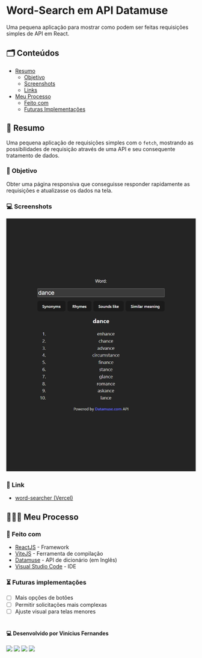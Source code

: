 # Word-Search em API Datamuse

Uma pequena aplicação para mostrar como podem ser feitas requisições simples de API em React.

## 🗂️ Conteúdos

- [Resumo](#🤨-resumo)
    - [Objetivo](#🎯-objetivo)
    - [Screenshots](#💻-screenshots)
    - [Links](#🔗-link)
- [Meu Processo](#🧑🏻‍💻-meu-processo)
    - [Feito com](#🔧-feito-com)
    - [Futuras Implementações](#⏳-futuras-implementações)

## 🤨 Resumo

Uma pequena aplicação de requisições simples com o `fetch`, mostrando as possibilidades de requisição através de uma API e seu consequente tratamento de dados.

### 🎯 Objetivo

Obter uma página responsiva que conseguisse responder rapidamente as requisições e atualizasse os dados na tela.

### 💻 Screenshots

![](./screenshots/screenshot-1679952981158.jpeg)

### 🔗 Link
- [word-searcher (Vercel)](https://word-searcher.vercel.app)

## 🧑🏻‍💻 Meu Processo

### 🔧 Feito com

- [ReactJS](https://reactjs.org/) - Framework
- [ViteJS](https://vitejs.dev) - Ferramenta de compilação
- [Datamuse](https://www.datamuse.com) - API de dicionário (em Inglês)
- [Visual Studio Code](https://code.visualstudio.com) - IDE

### ⏳ Futuras implementações

- [ ] Mais opções de botões
- [ ] Permitir solicitações mais complexas
- [ ] Ajuste visual para telas menores

#

#### 💻 Desenvolvido por Vinícius Fernandes
[<img src = "https://img.shields.io/badge/facebook-%231877F2.svg?&style=for-the-badge&logo=facebook&logoColor=white">](https://www.facebook.com/viniciusfvb)
[<img src="https://img.shields.io/badge/linkedin-%230077B5.svg?&style=for-the-badge&logo=linkedin&logoColor=white" />](https://www.linkedin.com/in/viniciusfernandesdev/)
[<img src="https://img.shields.io/badge/twitter-%231DA1F2.svg?&style=for-the-badge&logo=twitter&logoColor=white" />](https://twitter.com/volafernandes)
<a href = "mailto:viniciusfernandesdev@gmail.com"><img src="https://img.shields.io/badge/-Gmail-%23333?style=for-the-badge&logo=gmail&logoColor=white" target="_blank"></a>
<br />